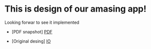 # This is design of our amasing app!

Looking forwar to see it implemented

* [PDF snapshot] [PDF]
* [Original desing] [IO]
   
   [PDF]: <text=https%3A%2F%2Fgithub.com%2FYouw%2FMobilePad%2Ftree%2Fmaster%2FDesign%2FMobilePad+Mockup.pdf>
   [IO]:  <https://drive.google.com/file/d/0BxaGH4KWEXKNUkZQcDNBR0o5VU0/view?usp=sharing>
